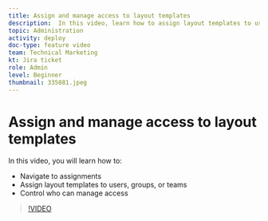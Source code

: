 ```yaml
---
title: Assign and manage access to layout templates
description:  In this video, learn how to assign layout templates to users and control who can manage access.
topic: Administration
activity: deploy
doc-type: feature video
team: Technical Marketing
kt: Jira ticket
role: Admin
level: Beginner
thumbnail: 335081.jpeg
---
```

# Assign and manage access to layout templates

In this video, you will learn how to:

* Navigate to assignments
* Assign layout templates to users, groups, or teams
* Control who can manage access

>[!VIDEO](https://video.tv.adobe.com/v/MPC#/?quality=12)
